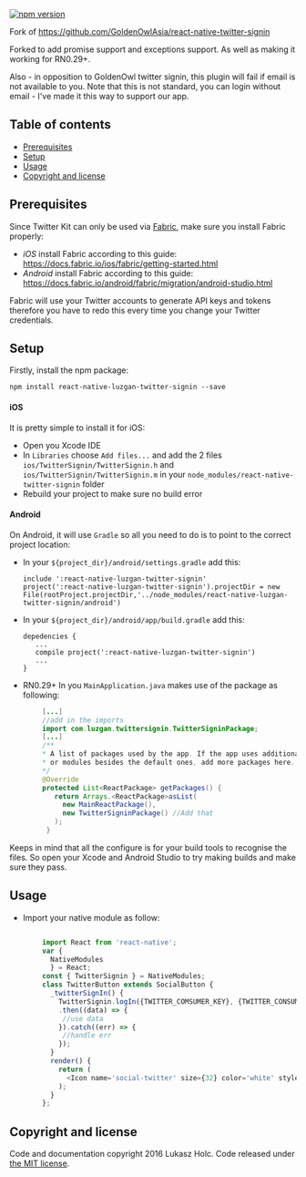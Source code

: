[![npm version](https://badge.fury.io/js/react-native-luzgan-twitter-signin.svg)](https://badge.fury.io/js/react-native-luzgan-twitter-signin)

Fork of https://github.com/GoldenOwlAsia/react-native-twitter-signin

Forked to add promise support and exceptions support. As well as making it working for RN0.29+.

Also - in opposition to GoldenOwl twitter signin, this plugin will fail if email is not available to you. Note that this is not standard, you can login without email - I've made it this way to support our app.

## Table of contents
- [Prerequisites](#prerequisites)
- [Setup](#setup)
- [Usage](#usage)
- [Copyright and license](#copyright-and-license)

## Prerequisites

Since Twitter Kit can only be used via [Fabric](https://twitter.com/fabric), make sure you install Fabric properly:

 - *iOS* install Fabric according to this guide: https://docs.fabric.io/ios/fabric/getting-started.html
 - *Android* install Fabric according to this guide: https://docs.fabric.io/android/fabric/migration/android-studio.html

Fabric will use your Twitter accounts to generate API keys and tokens therefore you have to redo this every time you change your Twitter credentials.


## Setup

Firstly, install the npm package:

    npm install react-native-luzgan-twitter-signin --save

#### iOS

It is pretty simple to install it for iOS:

  - Open you Xcode IDE
  - In `Libraries` choose `Add files...` and add the 2 files `ios/TwitterSignin/TwitterSignin.h` and `ios/TwitterSignin/TwitterSignin.m` in your `node_modules/react-native-twitter-signin` folder
  - Rebuild your project to make sure no build error

#### Android

On Android, it will use `Gradle` so all you need to do is to point to the correct project location:

  - In your `${project_dir}/android/settings.gradle` add this:

        include ':react-native-luzgan-twitter-signin'
        project(':react-native-luzgan-twitter-signin').projectDir = new File(rootProject.projectDir,'../node_modules/react-native-luzgan-twitter-signin/android')
  - In your `${project_dir}/android/app/build.gradle` add this:

        depedencies {
           ...
           compile project(':react-native-luzgan-twitter-signin')
           ...
        }
  - RN0.29+ In you `MainApplication.java` makes use of the package as following:

```java
        [...]
        //add in the imports
        import com.luzgan.twittersignin.TwitterSigninPackage;
        [...]
        /**
        * A list of packages used by the app. If the app uses additional views
        * or modules besides the default ones, add more packages here.
        */
        @Override
        protected List<ReactPackage> getPackages() {
           return Arrays.<ReactPackage>asList(
             new MainReactPackage(),
             new TwitterSigninPackage() //Add that
           );
         }
```

Keeps in mind that all the configure is for your build tools to recognise the files. So open your Xcode and Android Studio to try making builds and make sure they pass.

## Usage

 - Import your native module as follow:

```javascript

        import React from 'react-native';
        var {
          NativeModules
          } = React;
        const { TwitterSignin } = NativeModules;
        class TwitterButton extends SocialButton {
          _twitterSignIn() {
            TwitterSignin.logIn({TWITTER_COMSUMER_KEY}, {TWITTER_CONSUMER_SECRET})
            .then((data) => {
             //use data
            }).catch((err) => {
             //handle err
            });
          }
          render() {
            return (
              <Icon name='social-twitter' size={32} color='white' style={styles.icon} onPress={this._twitterSignIn.bind(this)}/>
            );
          }
        };
```


## Copyright and license

Code and documentation copyright 2016 Lukasz Holc. Code released under [the MIT license](https://github.com/Luzgan/react-native-twitter-signin/blob/master/LICENSE).
